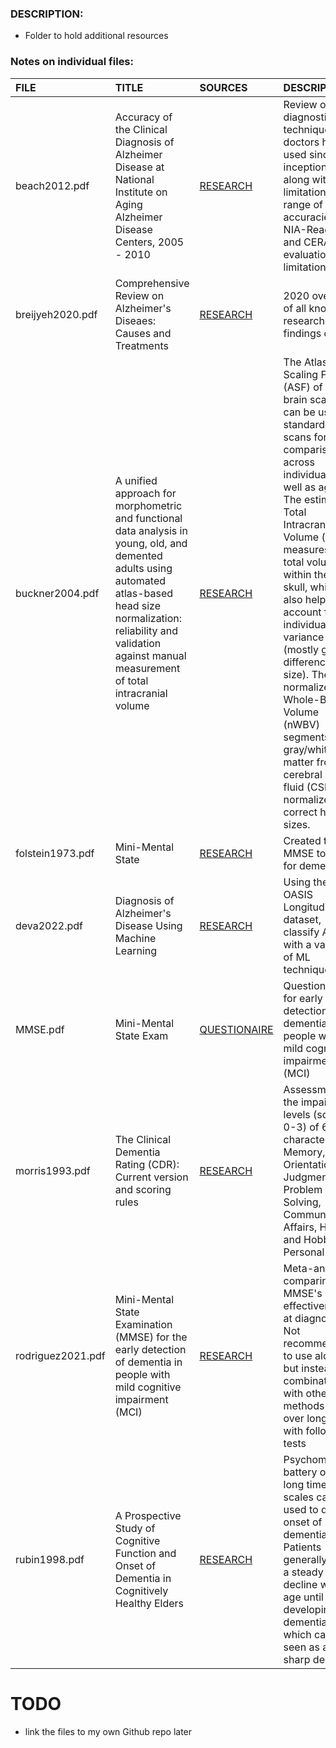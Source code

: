 ### DESCRIPTION:

- Folder to hold additional resources

### Notes on individual files:


| FILE              | TITLE                                                                                                                                                                                                                                       | SOURCES                                                                                        | DESCRIPTION                                                                                                                                                                                                                                                                                                                                                                                                                                                            |
| :------------------ | :-------------------------------------------------------------------------------------------------------------------------------------------------------------------------------------------------------------------------------------------- | :----------------------------------------------------------------------------------------------- | :----------------------------------------------------------------------------------------------------------------------------------------------------------------------------------------------------------------------------------------------------------------------------------------------------------------------------------------------------------------------------------------------------------------------------------------------------------------------- |
| beach2012.pdf     | Accuracy of the Clinical Diagnosis of Alzheimer Disease at National Institute on Aging Alzheimer Disease Centers, 2005 - 2010                                                                                                               | [RESEARCH](https://academic.oup.com/jnen/article/71/4/266/2917384)                             | Review of AD diagnostic techniques doctors have used since its inception, along with limitations and range of accuracies. NIA-Reagan and CERAD evaluation and limitations                                                                                                                                                                                                                                                                                              |
| breijyeh2020.pdf  | Comprehensive Review on Alzheimer's Diseaes: Causes and Treatments                                                                                                                                                                          | [RESEARCH](https://www.ncbi.nlm.nih.gov/pmc/articles/PMC7764106/)                              | 2020 overview of all known research findings on AD                                                                                                                                                                                                                                                                                                                                                                                                                     |
| buckner2004.pdf   | A unified approach for morphometric and functional data analysis in young, old, and demented adults using automated atlas-based head size normalization: reliability and validation against manual measurement of total intracranial volume | [RESEARCH](https://www.sciencedirect.com/science/article/abs/pii/S1053811904003271?via%3Dihub) | The Atlas Scaling Factor (ASF) of MRI brain scans can be used to standardize scans for comparisons across individuals as well as ages.<br /> The estimated Total Intracranial Volume (eTIV) measures the total volume within the skull, which also helps account for individual variance (mostly gender difference in size). The normalized Whole-Brain Volume (nWBV) segments gray/white matter from cerebral spinal fluid (CSF) to normalize and correct head sizes. |
| folstein1973.pdf  | Mini-Mental State                                                                                                                                                                                                                           | [RESEARCH](https://www.sciencedirect.com/science/article/abs/pii/0022395675900266?via%3Dihub)  | Created the MMSE to test for dementia                                                                                                                                                                                                                                                                                                                                                                                                                                  |
| deva2022.pdf      | Diagnosis of Alzheimer's Disease Using Machine Learning                                                                                                                                                                                     | [RESEARCH](https://ijetms.in/Vol-6-issue-6/Vol-6-Issue-6-110.pdf)                              | Using the OASIS Longitudinal dataset, classify AD with a variety of ML techniques                                                                                                                                                                                                                                                                                                                                                                                      |
| MMSE.pdf          | Mini-Mental State Exam                                                                                                                                                                                                                      | [QUESTIONAIRE](https://www.dementiacarecentral.com/mini-mental-state-exam/)                    | Questionaire for early detection of dementia in people with mild cognitive impairment (MCI)                                                                                                                                                                                                                                                                                                                                                                            |
| morris1993.pdf    | The Clinical Dementia Rating (CDR): Current version and scoring rules                                                                                                                                                                       | [RESEARCH](https://pubmed.ncbi.nlm.nih.gov/8232972/)                                           | Assessment of the impairment levels (scale of 0-3) of 6 characteristics: Memory, Orientation, Judgment and Problem Solving, Community Affairs, Home and Hobbies, Personal Care                                                                                                                                                                                                                                                                                         |
| rodriguez2021.pdf | Mini-Mental State Examination (MMSE) for the early detection of dementia in people with mild cognitive impairment (MCI)                                                                                                                     | [RESEARCH](https://pubmed.ncbi.nlm.nih.gov/34313331/)                                          | Meta-analysis comparing MMSE's effectiveness at diagnosis. Not recommended to use alone, but instead in combination with other methods or over long-term with follow-up tests                                                                                                                                                                                                                                                                                          |
| rubin1998.pdf     | A Prospective Study of Cognitive Function and Onset of Dementia in Cognitively Healthy Elders                                                                                                                                               | [RESEARCH](https://jamanetwork.com/journals/jamaneurology/fullarticle/1032903)                 | Psychometric battery over long time scales can be used to detect onset of dementia. Patients generally have a steady decline with age until developing dementia which can be seen as a sharp decline.                                                                                                                                                                                                                                                                  |

# TODO

- link the files to my own Github repo later
